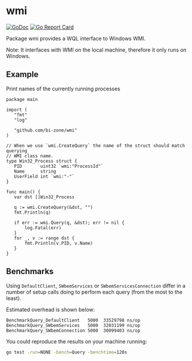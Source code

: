 # wmi
[![GoDoc](https://godoc.org/github.com/bi-zone/wmi?status.svg)](https://godoc.org/github.com/bi-zone/wmi/)
[![Go Report Card](https://goreportcard.com/badge/github.com/bi-zone/wmi)](https://goreportcard.com/report/github.com/bi-zone/wmi)

Package wmi provides a WQL interface to Windows WMI.

Note: It interfaces with WMI on the local machine, therefore it only runs on Windows.

## Example
 Print names of the currently running processes
 ```golang
package main

import (
	"fmt"
	"log"

	"github.com/bi-zone/wmi"
)

// When we use `wmi.CreateQuery` the name of the struct should match querying
// WMI class name.
type Win32_Process struct {
	PID       uint32 `wmi:"ProcessId"`
	Name      string
	UserField int `wmi:"-"`
}

func main() {
	var dst []Win32_Process

	q := wmi.CreateQuery(&dst, "")
	fmt.Println(q)

	if err := wmi.Query(q, &dst); err != nil {
		log.Fatal(err)
	}
	for _, v := range dst {
		fmt.Println(v.PID, v.Name)
	}
}
 ```

## Benchmarks
Using `DefaultClient`, `SWbemServices` or `SWbemServicesConnection` differ in a number
of setup calls doing to perform each query (from the most to the least).

Estimated overhead is shown below:
```
BenchmarkQuery_DefaultClient   5000  33529798 ns/op
BenchmarkQuery_SWbemServices   5000  32031199 ns/op
BenchmarkQuery_SWbemConnection 5000  30099403 ns/op
```

You could reproduce the results on your machine running:
```bash
go test -run=NONE -bench=Query -benchtime=120s
```